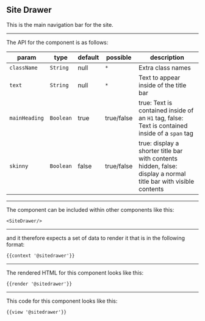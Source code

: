 ## Site Drawer

This is the main navigation bar for the site.

-----
The API for the component is as follows:

| param         | type          | default       | possible      | description           |
|---            |---            |---            |---            |---                    |
| `className`   | `String`      | null          | `*`           | Extra class names |
| `text`        | `String`      | null          | `*`           | Text to appear inside of the title bar |
| `mainHeading` | `Boolean`     | true          | true/false    | true: Text is contained inside of an `H1` tag, false: Text is contained inside of a `span` tag |
| `skinny`      | `Boolean`     | false         | true/false    | true: display a shorter title bar with contents hidden, false: display a normal title bar with visible contents |

-----
The component can be included within other components like this:

```
<SiteDrawer/>
```

-----
and it therefore expects a set of data to render it that is in the following format:

```
{{context '@sitedrawer'}}
```

-----
The rendered HTML for this component looks like this:

```
{{render '@sitedrawer'}}
```

-----
This code for this component looks like this:

```
{{view '@sitedrawer'}}
```
